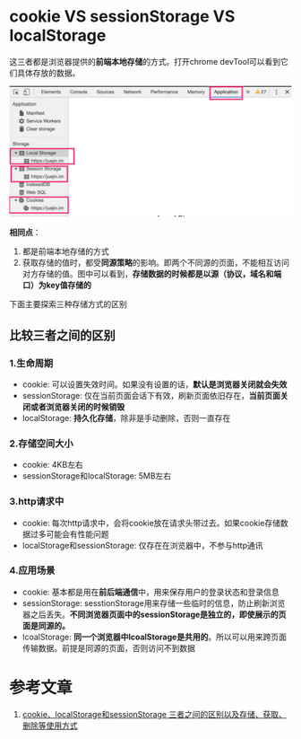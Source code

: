 # cookie VS sessionStorage VS localStorage
这三者都是浏览器提供的**前端本地存储**的方式。打开chrome devTool可以看到它们具体存放的数据。

![storage01.jpg](./images/storage01.jpg)

**相同点**：

1. 都是前端本地存储的方式
2. 获取存储的值时，都受**同源策略**的影响。即两个不同源的页面，不能相互访问对方存储的值。图中可以看到，**存储数据的时候都是以源（协议，域名和端口）为key值存储的**

下面主要探索三种存储方式的区别

## 比较三者之间的区别
### 1.生命周期
- cookie: 可以设置失效时间。如果没有设置的话，**默认是浏览器关闭就会失效**
- sessionStorage: 仅在当前页面会话下有效，刷新页面依旧存在，**当前页面关闭或者浏览器关闭的时候销毁**
- localStorage: **持久化存储**，除非是手动删除，否则一直存在

### 2.存储空间大小
- cookie: 4KB左右
- sessionStorage和localStorage: 5MB左右

### 3.http请求中
- cookie: 每次http请求中，会将cookie放在请求头带过去。如果cookie存储数据过多可能会有性能问题
- localStorage和sessionStorage: 仅存在在浏览器中，不参与http通讯

### 4.应用场景
- cookie: 基本都是用在**前后端通信**中，用来保存用户的登录状态和登录信息
- sessionStorage: sesstionStorage用来存储一些临时的信息，防止刷新浏览器之后丢失。**不同浏览器页面中的sessionStorage是独立的，即使展示的页面是同源的。**
- lcoalStorage: **同一个浏览器中lcoalStorage是共用的**。所以可以用来跨页面传输数据。前提是同源的页面，否则访问不到数据

# 参考文章
1. [cookie、localStorage和sessionStorage 三者之间的区别以及存储、获取、删除等使用方式](https://juejin.im/post/5a191c47f265da43111fe859)